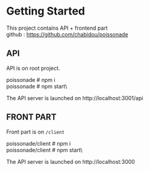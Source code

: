 # Getting Started 

This project contains API + frontend part\
github : https://github.com/chabidou/poissonade

## API

API is on root project.

poissonade # npm i\
poissonade # npm start\

The API server is launched on http://localhost:3001/api


## FRONT PART

Front part is on `/client`

poissonade/client # npm i\
poissonade/client # npm start\

The API server is launched on http://localhost:3000


